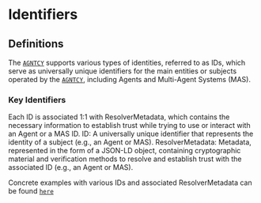 # Identifiers

## Definitions

The [`AGNTCY`](https://agntcy.org/) supports various types of identities, referred to as IDs, which serve as universally unique identifiers for the main entities or subjects operated by the [`AGNTCY`](https://agntcy.org/), including Agents and Multi-Agent Systems (MAS).

### Key Identifiers

Each ID is associated 1:1 with ResolverMetadata, which contains the necessary information to establish trust while trying to use or interact with an Agent or a MAS ID.
ID: A universally unique identifier that represents the identity of a subject (e.g., an Agent or MAS).
ResolverMetadata: Metadata, represented in the form of a JSON-LD object, containing cryptographic material and verification methods to resolve and establish trust with the associated ID (e.g., an Agent or MAS).

Concrete examples with various IDs and associated ResolverMetadata can be found [`here`](https://spec.identity.agntcy.org/docs/id/examples)